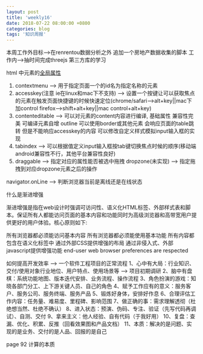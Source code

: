 ```yaml
---
layout: post
title: 'weekly16'
date: 2018-07-22 08:00:00 +0800
categories: blog
tags: '知识周报'
---
```


本周工作外目标-->在renrentou数据分析之外 追加一个房地产数据收集的脚本
工作内-->抽时间完成threejs 第三方库的学习

html 中元素的[全局属性](https://developer.mozilla.org/zh-CN/docs/Web/HTML/Global_attributes)
1. contextmenu --> 用于指定页面一个的id名为指定名称的元素
2. accesskey(注意 ie在linux和mac下不支持) --> 设置一个按键让可以获取焦点的元素在触发页面快捷键的时候快速定位(chrome/safari-->alt+key||mac下加control firefox-->shift+alt+key||mac control+alt+key)
3. contenteditable --> 可以对元素的content内容进行编译, 基础属性 兼容性完美 可编译元素自增 outline 可以使用border或其他元素 会响应页面的table跳转 但是不能响应accesskey的内容 可以修改自定义样式模拟input输入框的实现
4. tabindex --> 可以根据值定义input输入框按tab键切换焦点时候的顺序(移动端android兼容性不行，其他平台兼容性良好)
5. draggable --> 指定对应的属性能否被选中拖拽 dropzone(未实现) --> 指定拖拽到对应dropzone元素之后的操作

navigator.onLine --> 判断浏览器当前是离线还是在线状态

什么是渐进增强

渐进增强是指在web设计时强调可访问性、语义化HTML标签、外部样式表和脚本。保证所有人都能访问页面的基本内容和功能同时为高级浏览器和高带宽用户提供更好的用户体验。核心原则如下:

所有浏览器都必须能访问基本内容
所有浏览器都必须能使用基本功能
所有内容都包含在语义化标签中
通过外部CSS提供增强的布局
通过非侵入式、外部javascript提供增强功能
end-user web browser preferences are respected


如何提高开发效率 --> 一个软件工程项目的正常流程
1、心中有大局：行业知识、交付/使用对象行业地位、用户特点、使用场景等 --> 项目初期调研
2、脑中有盘棋：系统功能地图、版本迭代安排、业务流程、操作流程
3、角色扮演的游戏：知晓各部门分工、上下游关键人员、自己的角色
4、赋予工作应有的意义：服务客户、服务公司、服务终端、服务产品
5、锻炼好身体，安排好作息
6、合理评估工作内容：任务量、难易度、里程碑、影响范围
7、做正确的事：需求理解透彻（杜绝想当然、杜绝不确认）
8、进入状态：预演、伪码、专注、验证（先写代码再调试）、自测、交付
9、拿来主义：他人经验、自有代码（于我好用）
10、复盘：查漏、优化、积累、反推（回看效果图和产品文档）
11、本质：解决的是问题、实现的是业务、交付的是人品、回报的是自己

page 92 计算的本质